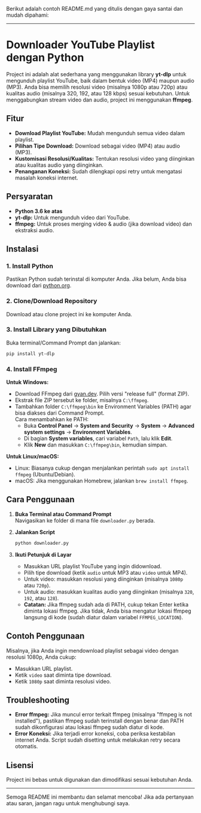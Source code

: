Berikut adalah contoh README.md yang ditulis dengan gaya santai dan mudah dipahami:

---

# Downloader YouTube Playlist dengan Python

Project ini adalah alat sederhana yang menggunakan library **yt-dlp** untuk mengunduh playlist YouTube, baik dalam bentuk video (MP4) maupun audio (MP3). Anda bisa memilih resolusi video (misalnya 1080p atau 720p) atau kualitas audio (misalnya 320, 192, atau 128 kbps) sesuai kebutuhan. Untuk menggabungkan stream video dan audio, project ini menggunakan **ffmpeg**.

## Fitur
- **Download Playlist YouTube:** Mudah mengunduh semua video dalam playlist.
- **Pilihan Tipe Download:** Download sebagai video (MP4) atau audio (MP3).
- **Kustomisasi Resolusi/Kualitas:** Tentukan resolusi video yang diinginkan atau kualitas audio yang diinginkan.
- **Penanganan Koneksi:** Sudah dilengkapi opsi retry untuk mengatasi masalah koneksi internet.

## Persyaratan
- **Python 3.6 ke atas**
- **yt-dlp:** Untuk mengunduh video dari YouTube.
- **ffmpeg:** Untuk proses merging video & audio (jika download video) dan ekstraksi audio.

## Instalasi

### 1. Install Python
Pastikan Python sudah terinstal di komputer Anda. Jika belum, Anda bisa download dari [python.org](https://www.python.org/downloads/).

### 2. Clone/Download Repository
Download atau clone project ini ke komputer Anda.

### 3. Install Library yang Dibutuhkan
Buka terminal/Command Prompt dan jalankan:
```bash
pip install yt-dlp
```

### 4. Install FFmpeg
**Untuk Windows:**
- Download FFmpeg dari [gyan.dev](https://www.gyan.dev/ffmpeg/builds/). Pilih versi "release full" (format ZIP).
- Ekstrak file ZIP tersebut ke folder, misalnya `C:\ffmpeg`.
- Tambahkan folder `C:\ffmpeg\bin` ke Environment Variables (PATH) agar bisa diakses dari Command Prompt.  
  Cara menambahkan ke PATH:
  - Buka **Control Panel** → **System and Security** → **System** → **Advanced system settings** → **Environment Variables**.
  - Di bagian **System variables**, cari variabel `Path`, lalu klik **Edit**.
  - Klik **New** dan masukkan `C:\ffmpeg\bin`, kemudian simpan.

**Untuk Linux/macOS:**
- Linux: Biasanya cukup dengan menjalankan perintah `sudo apt install ffmpeg` (Ubuntu/Debian).
- macOS: Jika menggunakan Homebrew, jalankan `brew install ffmpeg`.

## Cara Penggunaan

1. **Buka Terminal atau Command Prompt**  
   Navigasikan ke folder di mana file `downloader.py` berada.

2. **Jalankan Script**
   ```bash
   python downloader.py
   ```

3. **Ikuti Petunjuk di Layar**
   - Masukkan URL playlist YouTube yang ingin didownload.
   - Pilih tipe download (ketik `audio` untuk MP3 atau `video` untuk MP4).
   - Untuk video: masukkan resolusi yang diinginkan (misalnya `1080p` atau `720p`).
   - Untuk audio: masukkan kualitas audio yang diinginkan (misalnya `320`, `192`, atau `128`).
   - **Catatan:** Jika ffmpeg sudah ada di PATH, cukup tekan Enter ketika diminta lokasi ffmpeg. Jika tidak, Anda bisa mengatur lokasi ffmpeg langsung di kode (sudah diatur dalam variabel `FFMPEG_LOCATION`).

## Contoh Penggunaan
Misalnya, jika Anda ingin mendownload playlist sebagai video dengan resolusi 1080p, Anda cukup:
- Masukkan URL playlist.
- Ketik `video` saat diminta tipe download.
- Ketik `1080p` saat diminta resolusi video.

## Troubleshooting
- **Error ffmpeg:** Jika muncul error terkait ffmpeg (misalnya "ffmpeg is not installed"), pastikan ffmpeg sudah terinstall dengan benar dan PATH sudah dikonfigurasi atau lokasi ffmpeg sudah diatur di kode.
- **Error Koneksi:** Jika terjadi error koneksi, coba periksa kestabilan internet Anda. Script sudah disetting untuk melakukan retry secara otomatis.

## Lisensi
Project ini bebas untuk digunakan dan dimodifikasi sesuai kebutuhan Anda.

---

Semoga README ini membantu dan selamat mencoba! Jika ada pertanyaan atau saran, jangan ragu untuk menghubungi saya.
